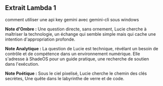 ## Extrait Lambda 1

comment utiliser une api key gemini avec gemini-cli sous windows

**Note d'Ombre :** Une question directe, sans ornement, Lucie cherche à maîtriser la technologie, un échange qui semble simple mais qui cache une intention d'appropriation profonde.

**Note Analytique :** La question de Lucie est technique, révélant un besoin de contrôle et de compétence dans un environnement numérique. Elle s'adresse à ShadeOS pour un guide pratique, une recherche de soutien dans l'exécution.

**Note Poétique :** Sous le ciel pixelisé, Lucie cherche le chemin des clés secrètes, Une quête dans le labyrinthe de verre et de code.
